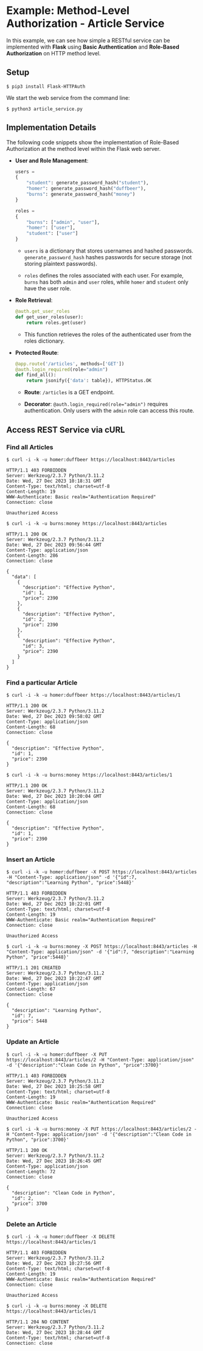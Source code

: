 # Example: Method-Level Authorization - Article Service

In this example, we can see how simple a RESTful service can be implemented 
with **Flask** using **Basic Authentication** and **Role-Based Authorization**
on HTTP method level.

## Setup 
```
$ pip3 install Flask-HTTPAuth
```

We start the web service from the command line:
```
$ python3 article_service.py
```

## Implementation Details

The following code snippets show the implementation of Role-Based Authorization 
at the method level within the Flask web server.

* **User and Role Management**:

  ```Python
  users = 
  {
      "student": generate_password_hash("student"),
      "homer": generate_password_hash("duffbeer"),
      "burns": generate_password_hash("money")
  }

  roles = 
  {
      "burns": ["admin", "user"],
      "homer": ["user"],
      "student": ["user"]
  }
  ```

  * `users` is a dictionary that stores usernames and hashed passwords.
      `generate_password_hash` hashes passwords for secure storage (not 
      storing plaintext passwords). 
  
  * `roles` defines the roles associated with each user.
    For example, `burns` has both `admin` and `user` roles, while `homer` 
    and `student` only have the user role.

* **Role Retrieval**:

  ```Python
  @auth.get_user_roles
  def get_user_roles(user):
      return roles.get(user)
  ```

  * This function retrieves the roles of the authenticated user from the 
    roles dictionary.

* **Protected Route**:

  ```Python
  @app.route('/articles', methods=['GET'])
  @auth.login_required(role="admin")
  def find_all():
      return jsonify({'data': table}), HTTPStatus.OK
  ```
  * **Route**: `/articles` is a GET endpoint.

  * **Decorator**: `@auth.login_required(role="admin")` requires authentication.
    Only users with the `admin` role can access this route.


## Access REST Service via cURL

### Find all Articles

```
$ curl -i -k -u homer:duffbeer https://localhost:8443/articles

HTTP/1.1 403 FORBIDDEN
Server: Werkzeug/2.3.7 Python/3.11.2
Date: Wed, 27 Dec 2023 10:18:31 GMT
Content-Type: text/html; charset=utf-8
Content-Length: 19
WWW-Authenticate: Basic realm="Authentication Required"
Connection: close

Unauthorized Access
```

```
$ curl -i -k -u burns:money https://localhost:8443/articles

HTTP/1.1 200 OK
Server: Werkzeug/2.3.7 Python/3.11.2
Date: Wed, 27 Dec 2023 09:56:44 GMT
Content-Type: application/json
Content-Length: 286
Connection: close

{
  "data": [
    {
      "description": "Effective Python",
      "id": 1,
      "price": 2390
    },
    {
      "description": "Effective Python",
      "id": 2,
      "price": 2390
    },
    {
      "description": "Effective Python",
      "id": 3,
      "price": 2390
    }
  ]
}
```


### Find a particular Article
```
$ curl -i -k -u homer:duffbeer https://localhost:8443/articles/1

HTTP/1.1 200 OK
Server: Werkzeug/2.3.7 Python/3.11.2
Date: Wed, 27 Dec 2023 09:58:02 GMT
Content-Type: application/json
Content-Length: 68
Connection: close

{
  "description": "Effective Python",
  "id": 1,
  "price": 2390
}
```

```
$ curl -i -k -u burns:money https://localhost:8443/articles/1

HTTP/1.1 200 OK
Server: Werkzeug/2.3.7 Python/3.11.2
Date: Wed, 27 Dec 2023 10:20:04 GMT
Content-Type: application/json
Content-Length: 68
Connection: close

{
  "description": "Effective Python",
  "id": 1,
  "price": 2390
}
```

### Insert an Article
```
$ curl -i -k -u homer:duffbeer -X POST https://localhost:8443/articles -H "Content-Type: application/json" -d '{"id":7, "description":"Learning Python", "price":5448}'

HTTP/1.1 403 FORBIDDEN
Server: Werkzeug/2.3.7 Python/3.11.2
Date: Wed, 27 Dec 2023 10:22:01 GMT
Content-Type: text/html; charset=utf-8
Content-Length: 19
WWW-Authenticate: Basic realm="Authentication Required"
Connection: close

Unauthorized Access
```

```
$ curl -i -k -u burns:money -X POST https://localhost:8443/articles -H "Content-Type: application/json" -d '{"id":7, "description":"Learning Python", "price":5448}'

HTTP/1.1 201 CREATED
Server: Werkzeug/2.3.7 Python/3.11.2
Date: Wed, 27 Dec 2023 10:22:47 GMT
Content-Type: application/json
Content-Length: 67
Connection: close

{
  "description": "Learning Python",
  "id": 7,
  "price": 5448
}
```


### Update an Article
```
$ curl -i -k -u homer:duffbeer -X PUT https://localhost:8443/articles/2 -H "Content-Type: application/json" -d '{"description":"Clean Code in Python", "price":3700}'

HTTP/1.1 403 FORBIDDEN
Server: Werkzeug/2.3.7 Python/3.11.2
Date: Wed, 27 Dec 2023 10:25:58 GMT
Content-Type: text/html; charset=utf-8
Content-Length: 19
WWW-Authenticate: Basic realm="Authentication Required"
Connection: close

Unauthorized Access
```

```
$ curl -i -k -u burns:money -X PUT https://localhost:8443/articles/2 -H "Content-Type: application/json" -d '{"description":"Clean Code in Python", "price":3700}'

HTTP/1.1 200 OK
Server: Werkzeug/2.3.7 Python/3.11.2
Date: Wed, 27 Dec 2023 10:26:45 GMT
Content-Type: application/json
Content-Length: 72
Connection: close

{
  "description": "Clean Code in Python",
  "id": 2,
  "price": 3700
}
```

### Delete an Article

```
$ curl -i -k -u homer:duffbeer -X DELETE https://localhost:8443/articles/1

HTTP/1.1 403 FORBIDDEN
Server: Werkzeug/2.3.7 Python/3.11.2
Date: Wed, 27 Dec 2023 10:27:56 GMT
Content-Type: text/html; charset=utf-8
Content-Length: 19
WWW-Authenticate: Basic realm="Authentication Required"
Connection: close

Unauthorized Access
```

```
$ curl -i -k -u burns:money -X DELETE https://localhost:8443/articles/1

HTTP/1.1 204 NO CONTENT
Server: Werkzeug/2.3.7 Python/3.11.2
Date: Wed, 27 Dec 2023 10:28:44 GMT
Content-Type: text/html; charset=utf-8
Connection: close
```